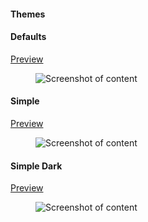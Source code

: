 #### Themes

#### Defaults


<a href="#" data-style-group="themeable" data-style-href="css/theme-defaults.css">Preview</a> 

<figure class="thumbnails">
    <img src="assets/img/theme-defaults-content.png" alt="Screenshot of content" title="Content">
</figure>

#### Simple


<a href="#" data-style-group="themeable" data-style-href="css/theme-simple.css">Preview</a>

<figure class="thumbnails">
    <img src="assets/img/theme-simple-content.png" alt="Screenshot of content" title="Content">
</figure>

#### Simple Dark


<a href="#" data-style-group="themeable" data-style-href="css/theme-simple-dark.css">Preview</a>

<figure class="thumbnails">
    <img src="assets/img/theme-simple-dark-content.png" alt="Screenshot of content" title="Content">
</figure>
